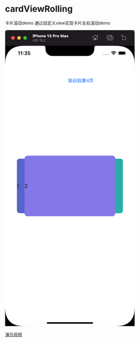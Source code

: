 # cardViewRolling
卡片滚动demo
通过自定义view实现卡片左右滚动demo


![截图](https://github.com/JW-chenjingwei/cardViewRolling/blob/main/image.png)


[演示视频](https://github.com/JW-chenjingwei/cardViewRolling/blob/main/%E6%BC%94%E7%A4%BAdemo.mp4)
